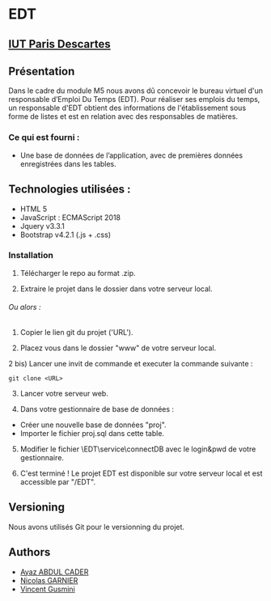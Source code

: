 # EDT


## [IUT Paris Descartes](http://www.iut.parisdescartes.fr/)


## Présentation

Dans le cadre du module M5 nous avons dû concevoir le bureau virtuel d'un responsable d’Emploi Du Temps (EDT).
Pour réaliser ses emplois du temps, un responsable d'EDT obtient des informations de l'établissement sous forme de listes et
est en relation avec des responsables de matières.


### Ce qui est fourni :

- Une base de données de l’application, avec de premières données enregistrées dans les tables.


## Technologies utilisées :

- HTML 5
- JavaScript : ECMAScript 2018
- Jquery v3.3.1
- Bootstrap v4.2.1 (.js + .css)

### Installation 

1) Télécharger le repo au format .zip.

2) Extraire le projet dans le dossier dans votre serveur local. 


###### Ou alors :

1) Copier le lien git du projet ('URL').

2) Placez vous dans le dossier "www" de votre serveur local.

2 bis) Lancer une invit de commande et executer la commande suivante :
```
git clone <URL>
```
3) Lancer votre serveur web.

4) Dans votre gestionnaire de base de données :
- Créer une nouvelle base de données "proj".
- Importer le fichier proj.sql dans cette table.

5) Modifier le fichier \EDT\service\connectDB avec le login&pwd de votre gestionnaire.

6) C'est terminé ! Le projet EDT est disponible sur votre serveur local et est accessible par "/EDT".


## Versioning

Nous avons utilisés Git pour le versionning du projet.

## Authors

* [Ayaz ABDUL CADER](https://github.com/AyazBulls)
* [Nicolas GARNIER](https://github.com/mvestrotech)
* [Vincent Gusmini](https://github.com/VinceGusmini)
